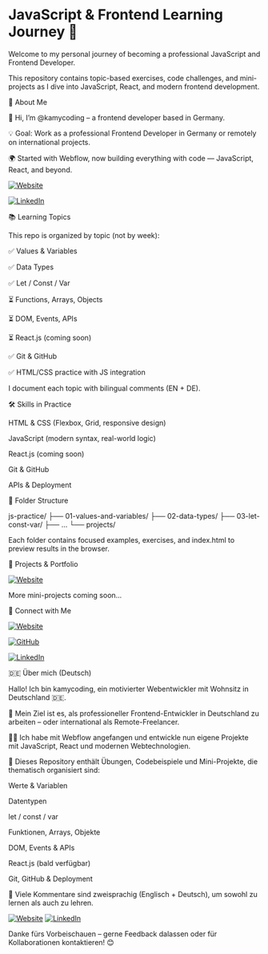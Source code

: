<h1><strong>JavaScript & Frontend Learning Journey 🚀</strong></h1>


Welcome to my personal journey of becoming a professional JavaScript and Frontend Developer.

This repository contains topic-based exercises, code challenges, and mini-projects as I dive into JavaScript, React, and modern frontend development.

🚩 About Me

👋 Hi, I’m @kamycoding – a frontend developer based in Germany.

💡 Goal: Work as a professional Frontend Developer in Germany or remotely on international projects.

🌍 Started with Webflow, now building everything with code — JavaScript, React, and beyond.

[![Website](https://img.shields.io/badge/Website-kamycoding.com-0A192F?style=for-the-badge&logo=firefox&logoColor=white)](https://www.kamycoding.com)

[![LinkedIn](https://img.shields.io/badge/LinkedIn-kamyarzamanfar-0A66C2?style=for-the-badge&logo=linkedin&logoColor=white)](https://www.linkedin.com/in/kamyarzamanfar/)

📚 Learning Topics

This repo is organized by topic (not by week):

✅ Values & Variables

✅ Data Types

✅ Let / Const / Var

⏳ Functions, Arrays, Objects

⏳ DOM, Events, APIs

⏳ React.js (coming soon)

✅ Git & GitHub

✅ HTML/CSS practice with JS integration

I document each topic with bilingual comments (EN + DE).

🛠️ Skills in Practice

HTML & CSS (Flexbox, Grid, responsive design)

JavaScript (modern syntax, real-world logic)

React.js (coming soon)

Git & GitHub

APIs & Deployment

📂 Folder Structure

js-practice/
├── 01-values-and-variables/
├── 02-data-types/
├── 03-let-const-var/
├── ...
└── projects/

Each folder contains focused examples, exercises, and index.html to preview results in the browser.

🌟 Projects & Portfolio

[![Website](https://img.shields.io/badge/Website-kamycoding.com-0A192F?style=for-the-badge&logo=firefox&logoColor=white)](https://www.kamycoding.com)

More mini-projects coming soon...

🤝 Connect with Me

[![Website](https://img.shields.io/badge/Website-kamycoding.com-0A192F?style=for-the-badge&logo=firefox&logoColor=white)](https://www.kamycoding.com)

[![GitHub](https://img.shields.io/badge/GitHub-kamycoding-181717?style=for-the-badge&logo=github)](https://github.com/kamycoding)

[![LinkedIn](https://img.shields.io/badge/LinkedIn-kamyarzamanfar-0A66C2?style=for-the-badge&logo=linkedin&logoColor=white)](https://www.linkedin.com/in/kamyarzamanfar/)

🇩🇪 Über mich (Deutsch)

Hallo! Ich bin kamycoding, ein motivierter Webentwickler mit Wohnsitz in Deutschland 🇩🇪.

🌟 Mein Ziel ist es, als professioneller Frontend-Entwickler in Deutschland zu arbeiten – oder international als Remote-Freelancer.

👨‍💻 Ich habe mit Webflow angefangen und entwickle nun eigene Projekte mit JavaScript, React und modernen Webtechnologien.

📁 Dieses Repository enthält Übungen, Codebeispiele und Mini-Projekte, die thematisch organisiert sind:

Werte & Variablen

Datentypen

let / const / var

Funktionen, Arrays, Objekte

DOM, Events & APIs

React.js (bald verfügbar)

Git, GitHub & Deployment

📝 Viele Kommentare sind zweisprachig (Englisch + Deutsch), um sowohl zu lernen als auch zu lehren.

[![Website](https://img.shields.io/badge/Website-kamycoding.com-0A192F?style=for-the-badge&logo=firefox&logoColor=white)](https://www.kamycoding.com)
[![LinkedIn](https://img.shields.io/badge/LinkedIn-kamyarzamanfar-0A66C2?style=flat-square&logo=linkedin&logoColor=white)](https://www.linkedin.com/in/kamyarzamanfar/)

Danke fürs Vorbeischauen – gerne Feedback dalassen oder für Kollaborationen kontaktieren! 😊
